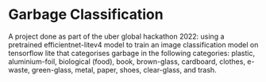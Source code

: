 # Garbage Classification

A project done as part of the uber global hackathon 2022: 
using a pretrained efficientnet-litev4 model to train an image classification model on tensorflow lite that categorises garbage in the following categories: plastic, aluminium-foil, biological (food), book, brown-glass, cardboard, clothes, e-waste, green-glass, metal, paper, shoes, clear-glass, and trash.
